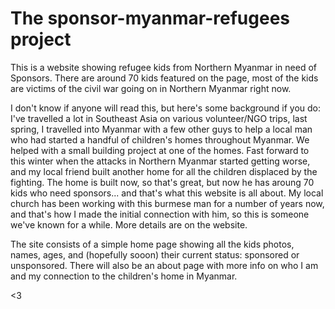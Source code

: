 # The sponsor-myanmar-refugees project
This is a website showing refugee kids from Northern Myanmar in need of Sponsors. There are around 70 kids featured on the page, most of the kids are victims of the civil war going on in Northern Myanmar right now.

I don't know if anyone will read this, but here's some background if you do: I've travelled a lot in Southeast Asia on various volunteer/NGO trips, last spring, I travelled into Myanmar with a few other guys to help a local man who had started a handful of children's homes throughout Myanmar. We helped with a small building project at one of the homes. Fast forward to this winter when the attacks in Northern Myanmar started getting worse, and my local friend built another home for all the children displaced by the fighting. The home is built now, so that's great, but now he has aroung 70 kids who need sponsors... and that's what this website is all about.
My local church has been working with this burmese man for a number of years now, and that's how I made the initial connection with him, so this is someone we've known for a while. More details are on the website.

The site consists of a simple home page showing all the kids photos, names, ages, and (hopefully sooon) their current status: sponsored or unsponsored.
There will also be an about page with more info on who I am and my connection to the children's home in Myanmar.

<3
